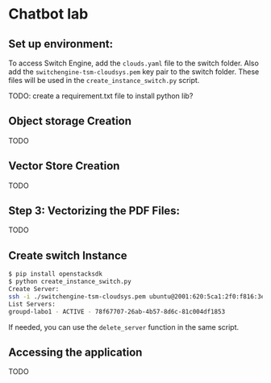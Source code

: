 # Chatbot lab

## Set up environment:
To access Switch Engine, add the `clouds.yaml` file to the switch folder.
Also add the `switchengine-tsm-cloudsys.pem` key pair to the switch folder.
These files will be used in the `create_instance_switch.py` script.

TODO: create a requirement.txt file to install python lib?

## Object storage Creation
TODO

## Vector Store Creation
TODO

## Step 3: Vectorizing the PDF Files: 
TODO

## Create switch Instance

```sh
$ pip install openstacksdk
$ python create_instance_switch.py 
Create Server:
ssh -i ./switchengine-tsm-cloudsys.pem ubuntu@2001:620:5ca1:2f0:f816:3eff:feae:87f8
List Servers:
groupd-labo1 - ACTIVE - 78f67707-26ab-4b57-8d6c-81c004df1853
```

If needed, you can use the `delete_server` function in the same script.

## Accessing the application
TODO
